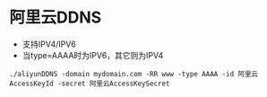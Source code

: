 # 阿里云DDNS
* 支持IPV4/IPV6
* 当type=AAAA时为IPV6，其它则为IPV4

```shell
./aliyunDDNS -domain mydomain.com -RR www -type AAAA -id 阿里云AccessKeyId -secret 阿里云AccessKeySecret
```

